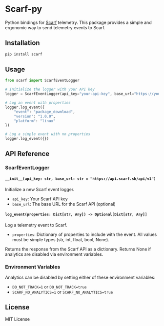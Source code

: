 # Scarf-py

Python bindings for [Scarf](https://scarf.sh) telemetry. This package provides a simple and ergonomic way to send telemetry events to Scarf.

## Installation

```bash
pip install scarf
```

## Usage

```python
from scarf import ScarfEventLogger

# Initialize the logger with your API key
logger = ScarfEventLogger(api_key="your-api-key", base_url="https://your-scarf-endpoint.com/your-endpoint-id")

# Log an event with properties
logger.log_event({
    "event": "package_download",
    "version": "1.0.0",
    "platform": "linux"
})

# Log a simple event with no properties
logger.log_event({})
```

## API Reference

### ScarfEventLogger

#### `__init__(api_key: str, base_url: str = "https://api.scarf.sh/api/v1")`

Initialize a new Scarf event logger.

- `api_key`: Your Scarf API key
- `base_url`: The base URL for the Scarf API (optional)

#### `log_event(properties: Dict[str, Any]) -> Optional[Dict[str, Any]]`

Log a telemetry event to Scarf.

- `properties`: Dictionary of properties to include with the event. All values must be simple types (str, int, float, bool, None).

Returns the response from the Scarf API as a dictionary. Returns None if analytics are disabled via environment variables.

### Environment Variables

Analytics can be disabled by setting either of these environment variables:
- `DO_NOT_TRACK=1` or `DO_NOT_TRACK=true`
- `SCARF_NO_ANALYTICS=1` or `SCARF_NO_ANALYTICS=true`

## License

MIT License 